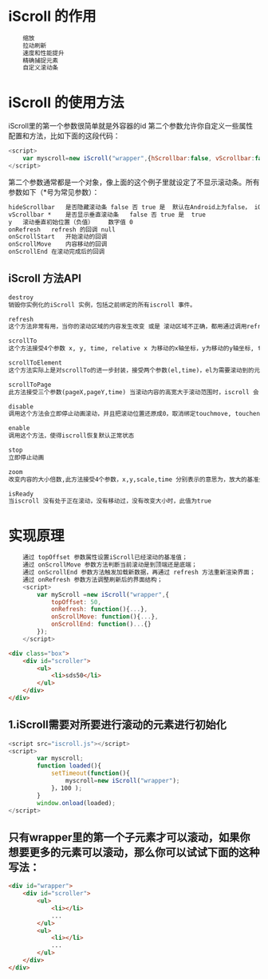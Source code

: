 # iScroll 的作用
```html
   	缩放
	拉动刷新
	速度和性能提升
	精确捕捉元素
	自定义滚动条
```

# iScroll 的使用方法
iScroll里的第一个参数很简单就是外容器的id
第二个参数允许你自定义一些属性配置和方法，比如下面的这段代码：

```js
<script>
	var myscroll=new iScroll("wrapper",{hScrollbar:false, vScrollbar:false});
</script>
```
 第二个参数通常都是一个对象，像上面的这个例子里就设定了不显示滚动条。所有参数如下（*号为常见参数）：

```html
hideScrollbar	是否隐藏滚动条	false 否 true 是	默认在Android上为false， iOS上为true
vScrollbar *	是否显示垂直滚动条	false 否 true 是	true
y	滚动垂直初始位置（负值）	数字值	0
onRefresh	refresh 的回调	null
onScrollStart	开始滚动的回调
onScrollMove	内容移动的回调
onScrollEnd	在滚动完成后的回调
```


## iScroll 方法API

```html
destroy
销毁你实例化的iScroll 实例，包括之前绑定的所有iscroll 事件。

refresh
这个方法非常有用，当你的滚动区域的内容发生改变 或是 滚动区域不正确，都用通过调用refresh 来使得iscroll 重新计算滚动的区域，包括滚动条，来使得iscroll 适合当前的dom。

scrollTo
这个方法接受4个参数 x, y, time, relative x 为移动的x轴坐标，y为移动的y轴坐标, time为移动时间，relative表示是否相对当前位置。

scrollToElement
这个方法实际上是对scrollTo的进一步封装，接受两个参数(el,time)，el为需要滚动到的元素引用，time为滚动时间。

scrollToPage
此方法接受三个参数(pageX,pageY,time) 当滚动内容的高宽大于滚动范围时，iscroll 会自动分页，然后就能使用scrollToPage方法滚动到页面。当然，当hscroll 为false 的时候，不能左右滚动。pageX这个参数就失去效果

disable
调用这个方法会立即停止动画滚动，并且把滚动位置还原成0，取消绑定touchmove, touchend、touchcancel事件。

enable
调用这个方法，使得iscroll恢复默认正常状态

stop
立即停止动画

zoom
改变内容的大小倍数,此方法接受4个参数，x,y,scale,time 分别表示的意思为，放大的基准坐标，以及放大倍数，动画时间

isReady
当iscroll 没有处于正在滚动，没有移动过，没有改变大小时，此值为true

```

#  实现原理

```js
	通过 topOffset 参数属性设置iScroll已经滚动的基准值；
	通过 onScrollMove 参数方法判断当前滚动是到顶端还是底端；
	通过 onScrollEnd 参数方法触发加载新数据，再通过 refresh 方法重新渲染界面；
	通过 onRefresh 参数方法调整刷新后的界面结构；
	<script>
		var myScroll =new iScroll("wrapper",{
			topOffset: 50,
			onRefresh: function(){...},
			onScrollMove: function(){...},
			onScrollEnd: function()...{}
		});
	</script>
```

```html
<div class="box">
    <div id="scroller">
        <ul>
            <li>sds50</li>
        </ul>
    </div>
</div>
```
## 1.iScroll需要对所要进行滚动的元素进行初始化
```js
<script src="iscroll.js"></script>
<script>
		var myscroll;
		function loaded(){
			setTimeout(function(){
				myscroll=new iScroll("wrapper");
			}，100 );
		}
		window.onload(loaded);
</script>

```
## 只有wrapper里的第一个子元素才可以滚动，如果你想要更多的元素可以滚动，那么你可以试试下面的这种写法：

```html
<div id="wrapper">
	<div id="scroller">
		<ul>
			<li></li>
			...
		</ul>
		<ul>
			<li></li>
			...
		</ul>
	</div>
</div>

```
